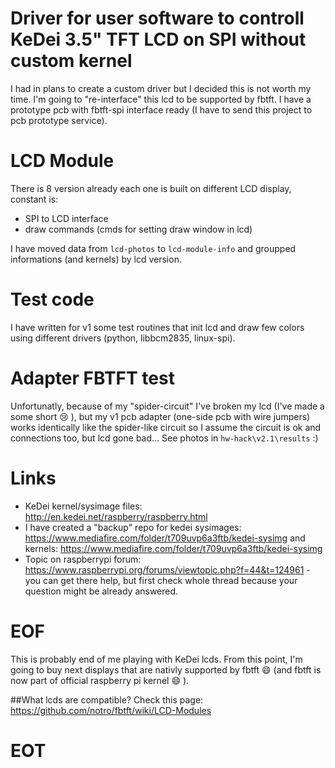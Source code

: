 # Driver for user software to controll KeDei 3.5" TFT LCD on SPI without custom kernel

I had in plans to create a custom driver but I decided this is not worth my time. I'm going to "re-interface" this lcd to be supported by fbtft. I have a prototype pcb with fbtft-spi interface ready (I have to send this project to pcb prototype service).

# LCD Module
There is 8 version already each one is built on different LCD display, constant is:
- SPI to LCD interface
- draw commands (cmds for setting draw window in lcd)

I have moved data from `lcd-photos` to `lcd-module-info` and groupped informations (and kernels) by lcd version.

# Test code
I have written for v1 some test routines that init lcd and draw few colors using different drivers (python, libbcm2835, linux-spi).

# Adapter FBTFT test
Unfortunatly, because of my "spider-circuit" I've broken my lcd (I've made a some short :cry: ), but my v1 pcb adapter (one-side pcb with wire jumpers) works identically like the spider-like circuit so I assume the circuit is ok and connections too, but lcd gone bad... See photos in ```hw-hack\v2.1\results``` :)

# Links
- KeDei kernel/sysimage files: http://en.kedei.net/raspberry/raspberry.html
- I have created a "backup" repo for kedei sysimages: https://www.mediafire.com/folder/t709uvp6a3ftb/kedei-sysimg and kernels: https://www.mediafire.com/folder/t709uvp6a3ftb/kedei-sysimg
- Topic on raspberrypi forum: https://www.raspberrypi.org/forums/viewtopic.php?f=44&t=124961 - you can get there help, but first check whole thread because your question might be already answered.

# EOF
This is probably end of me playing with KeDei lcds. From this point, I'm going to buy next displays that are nativly supported by fbtft :smile: (and fbtft is now part of official raspberry pi kernel :smile: ).

##What lcds are compatible?
Check this page: https://github.com/notro/fbtft/wiki/LCD-Modules

# EOT